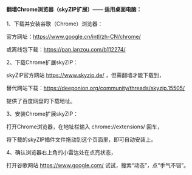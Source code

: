 #### 翻墙Chrome浏览器（skyZIP扩展）—— 适用桌面电脑：

1、下载并安装谷歌（Chrome）浏览器：

官方网址：https://www.google.cn/intl/zh-CN/chrome/

或离线包下载：https://pan.lanzou.com/b112274/

2、下载Chrome扩展skyZIP：

skyZIP官方网站 https://www.skyzip.de/ ，但需翻墙才能下载到，

替代网站下载：https://deeponion.org/community/threads/skyzip.15505/

提供了百度网盘的下载地址。

3、安装Chrome扩展skyZIP：

打开Chrome浏览器，在地址栏输入 chrome://extensions/ 回车，

将下载的skyZIP插件文件拖动到这个页面里，即可自动安装上。

4、确认浏览器右上角的小雷达处在点亮状态，

打开谷歌网站 https://www.google.com/ 试试，搜索“动态”，点“手气不错”。
